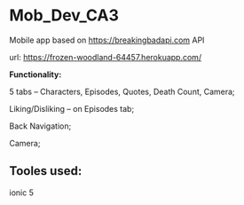 # Mob_Dev_CA3
Mobile app based on https://breakingbadapi.com API

url: https://frozen-woodland-64457.herokuapp.com/

**Functionality:**

5 tabs – Characters, Episodes, Quotes, Death Count, Camera;

Liking/Disliking – on Episodes tab;

Back Navigation;

Camera;

## Tooles used:

ionic 5
